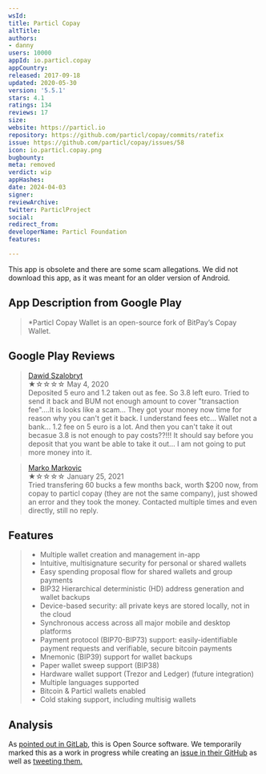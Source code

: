 ```yaml
---
wsId: 
title: Particl Copay
altTitle: 
authors:
- danny
users: 10000
appId: io.particl.copay
appCountry: 
released: 2017-09-18
updated: 2020-05-30
version: '5.5.1'
stars: 4.1
ratings: 134
reviews: 17
size: 
website: https://particl.io
repository: https://github.com/particl/copay/commits/ratefix
issue: https://github.com/particl/copay/issues/58
icon: io.particl.copay.png
bugbounty: 
meta: removed
verdict: wip
appHashes: 
date: 2024-04-03
signer: 
reviewArchive: 
twitter: ParticlProject
social: 
redirect_from: 
developerName: Particl Foundation
features: 

---
```


This app is obsolete and there are some scam allegations. We did not download this app, as it was meant for an older version of Android.   

## App Description from Google Play 

> *Particl Copay Wallet is an open-source fork of BitPay’s Copay Wallet.

## Google Play Reviews

> [Dawid Szalobryt](https://play.google.com/store/apps/details?id=io.particl.copay)<br>
  ★☆☆☆☆ May 4, 2020 <br>
       Deposited 5 euro and 1.2 taken out as fee. So 3.8 left euro. Tried to send it back and BUM not enough amount to cover "transaction fee"....It is looks like a scam... They got your money now time for reason why you can't get it back. I understand fees etc... Wallet not a bank... 1.2 fee on 5 euro is a lot. And then you can't take it out becasue 3.8 is not enough to pay costs??!!! It should say before you deposit that you want be able to take it out... I am not going to put more money into it.

> [Marko Markovic](https://play.google.com/store/apps/details?id=io.particl.copay)<br>
  ★☆☆☆☆ January 25, 2021 <br>
       Tried transfering 60 bucks a few months back, worth $200 now, from copay to particl copay (they are not the same company), just showed an error and they took the money. Contacted multiple times and even directly, still no reply. 

## Features 

> - Multiple wallet creation and management in-app
> - Intuitive, multisignature security for personal or shared wallets
> - Easy spending proposal flow for shared wallets and group payments
> - BIP32 Hierarchical deterministic (HD) address generation and wallet backups
> - Device-based security: all private keys are stored locally, not in the cloud
> - Synchronous access across all major mobile and desktop platforms
> - Payment protocol (BIP70-BIP73) support: easily-identifiable payment requests and verifiable, secure bitcoin payments
> - Mnemonic (BIP39) support for wallet backups
> - Paper wallet sweep support (BIP38)
> - Hardware wallet support (Trezor and Ledger) (future integration)
> - Multiple languages supported
> - Bitcoin & Particl wallets enabled
> - Cold staking support, including multisig wallets

## Analysis 

As [pointed out in GitLab](https://gitlab.com/walletscrutiny/walletScrutinyCom/-/merge_requests/417#note_1354084910), this is Open Source software. We temporarily marked this as a work in progress while creating an [issue in their GitHub](https://github.com/particl/copay/issues/58) as well as [tweeting them.](https://twitter.com/BitcoinWalletz/status/1648153163382530048)  